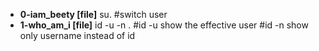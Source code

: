 - **0-iam_beety [file]**
su. 
#switch user
- **1-who_am_i [file]**
id -u -n . 
#id -u show the effective user
#id -n show only username instead of id  
